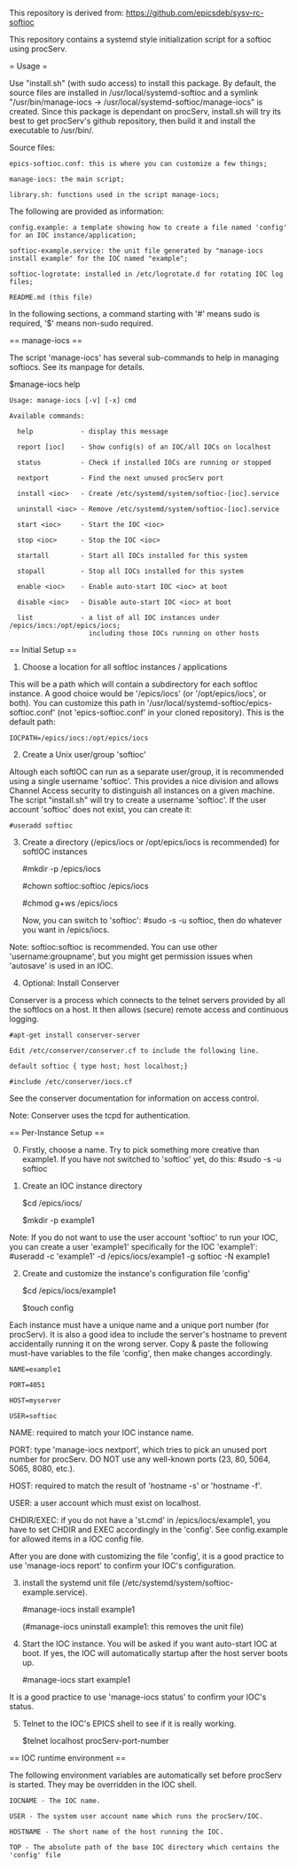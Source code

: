 This repository is derived from: https://github.com/epicsdeb/sysv-rc-softioc

This repository contains a systemd style initialization script for a softioc using procServ.


= Usage =

Use "install.sh" (with sudo access) to install this package. By default, the source files are installed in /usr/local/systemd-softioc and a symlink "/usr/bin/manage-iocs -> /usr/local/systemd-softioc/manage-iocs" is created. Since this package is dependant on procServ, install.sh will try its best to get procServ's github repository, then build it and install the executable to /usr/bin/. 

Source files:

    epics-softioc.conf: this is where you can customize a few things; 

    manage-iocs: the main script; 

    library.sh: functions used in the script manage-iocs;

The following are provided as information:

    config.example: a template showing how to create a file named 'config' for an IOC instance/application; 

    softioc-example.service: the unit file generated by "manage-iocs install example" for the IOC named "example";

    softioc-logrotate: installed in /etc/logrotate.d for rotating IOC log files;

    README.md (this file)

In the following sections, a command starting with '#' means sudo is required, '$' means non-sudo required.


== manage-iocs ==

The script 'manage-iocs' has several sub-commands to help in managing softiocs.  See its manpage for details.

$manage-iocs help

    Usage: manage-iocs [-v] [-x] cmd

    Available commands:

      help            - display this message

      report [ioc]    - Show config(s) of an IOC/all IOCs on localhost

      status          - Check if installed IOCs are running or stopped

      nextport        - Find the next unused procServ port

      install <ioc>   - Create /etc/systemd/system/softioc-[ioc].service

      uninstall <ioc> - Remove /etc/systemd/system/softioc-[ioc].service

      start <ioc>     - Start the IOC <ioc>

      stop <ioc>      - Stop the IOC <ioc>

      startall        - Start all IOCs installed for this system

      stopall         - Stop all IOCs installed for this system

      enable <ioc>    - Enable auto-start IOC <ioc> at boot

      disable <ioc>   - Disable auto-start IOC <ioc> at boot

      list            - a list of all IOC instances under /epics/iocs:/opt/epics/iocs;
                        including those IOCs running on other hosts


== Initial Setup ==

1) Choose a location for all softIoc instances / applications

This will be a path which will contain a subdirectory for each softIoc instance. A good choice would be '/epics/iocs' (or '/opt/epics/iocs', or both). You can customize this path in '/usr/local/systemd-softioc/epics-softioc.conf' (not 'epics-softioc.conf' in your cloned repository). This is the default path:

    IOCPATH=/epics/iocs:/opt/epics/iocs

2) Create a Unix user/group 'softioc'

Altough each softIOC can run as a separate user/group, it is recommended using a single username 'softioc'. This provides a nice division and allows Channel Access security to distinguish all instances on a given machine. The script "install.sh" will try to create a username 'softioc'. If the user account 'softioc' does not exist, you can create it:

    #useradd softioc

3) Create a directory (/epics/iocs or /opt/epics/iocs is recommended) for softIOC instances

    #mkdir -p /epics/iocs

    #chown softioc:softioc /epics/iocs 

    #chmod g+ws /epics/iocs

    Now, you can switch to 'softioc': #sudo -s -u softioc, then do whatever you want in /epics/iocs.

Note: softioc:softioc is recommended. You can use other 'username:groupname', but you might get permission issues when 'autosave' is used in an IOC.

4) Optional: Install Conserver

Conserver is a process which connects to the telnet servers provided by all the softIocs on a host.  It then allows (secure) remote access and continuous logging.

    #apt-get install conserver-server

    Edit /etc/conserver/conserver.cf to include the following line.

    default softioc { type host; host localhost;}

    #include /etc/conserver/iocs.cf

See the conserver documentation for information on access control.

Note: Conserver uses the tcpd for authentication.



== Per-Instance Setup ==

0) Firstly, choose a name. Try to pick something more creative than example1. If you have not switched to 'softioc' yet, do this: #sudo -s -u softioc

1) Create an IOC instance directory

    $cd /epics/iocs/

    $mkdir -p example1

Note: If you do not want to use the user account 'softioc' to run your IOC, you can create a user 'example1' specifically for the IOC 'example1': #useradd -c 'example1' -d /epics/iocs/example1 -g softioc -N example1

2) Create and customize the instance's configuration file 'config'

    $cd /epics/iocs/example1

    $touch config    

Each instance must have a unique name and a unique port number (for procServ).  It is also a good idea to include the server's hostname to prevent accidentally running it on the wrong server. Copy & paste the following must-have variables to the file 'config', then make changes accordingly.

    NAME=example1

    PORT=4051

    HOST=myserver

    USER=softioc

NAME: required to match your IOC instance name.

PORT: type 'manage-iocs nextport', which tries to pick an unused port number for procServ. DO NOT use any well-known ports (23, 80, 5064, 5065, 8080, etc.).

HOST: required to match the result of 'hostname -s' or 'hostname -f'.

USER: a user account which must exist on localhost.

CHDIR/EXEC: if you do not have a 'st.cmd' in /epics/iocs/example1, you have to set CHDIR and EXEC accordingly in the 'config'. See config.example for allowed items in a IOC config file.

After you are done with customizing the file 'config', it is a good practice to use 'manage-iocs report' to confirm your IOC's configuration. 

3) install the systemd unit file (/etc/systemd/system/softioc-example.service). 

    #manage-iocs install example1

    (#manage-iocs uninstall example1: this removes the unit file)

4) Start the IOC instance. You will be asked if you want auto-start IOC at boot. If yes, the IOC will automatically startup after the host server boots up.

    #manage-iocs start example1

It is a good practice to use 'manage-iocs status' to confirm your IOC's status. 

5) Telnet to the IOC's EPICS shell to see if it is really working.

    $telnet localhost procServ-port-number


== IOC runtime environment ==

The following environment variables are automatically set before procServ
is started.  They may be overridden in the IOC shell.

    IOCNAME - The IOC name.

    USER - The system user account name which runs the procServ/IOC.

    HOSTNAME - The short name of the host running the IOC.

    TOP - The absolute path of the base IOC directory which contains the 'config' file
